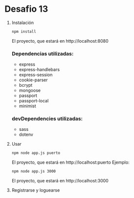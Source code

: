 # Desafio 13

1. Instalación

    ```sh
    npm install
    ```
    El proyecto, que estará en http://localhost:8080

    ### Dependencias utilizadas:

    - express
    - express-handlebars
    - express-session
    - cookie-parser
    - bcrypt
    - mongoose
    - passport
    - passport-local
    - minimist

    ### devDependencies utilizadas:

    - sass
    - dotenv



2. Usar
    ```sh
    npm node app.js puerto
    ```
    El proyecto, que estará en http://localhost:puerto
    Ejemplo:
    ```sh
    npm node app.js 3000
    ```
    El proyecto, que estará en http://localhost:3000
3. Registrarse y loguearse